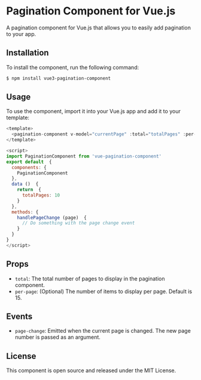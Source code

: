 
# Pagination Component for Vue.js
A  pagination  component  for  Vue.js  that  allows  you  to  easily  add  pagination  to  your  app.

## Installation
To  install  the  component,  run  the  following  command:
```bash
$ npm install vue3-pagination-component
```

## Usage
To  use  the  component,  import  it  into  your  Vue.js  app  and  add  it  to  your  template:

```js
<template>
  <pagination-component v-model="currentPage" :total="totalPages" :per-page="15"/>
</template>

<script>
import PaginationComponent from 'vue-pagination-component'
export default  {
  components: {
    PaginationComponent
  },
  data ()  {
    return  {
      totalPages: 10
    }
  },
  methods: {
    handlePageChange (page)  {
      // Do something with the page change event
    }
  }
}
</script>
```

## Props
- `total`: The total number of pages to display in the pagination component.
- `per-page`: (Optional) The number of items to display per page. Default is 15.

## Events
- `page-change`: Emitted when the current page is changed. The new page number is passed as an argument.

## License
This component is open source and released under the MIT License.
